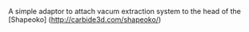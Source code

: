 A simple adaptor to attach vacum extraction system to the head of the [Shapeoko] (http://carbide3d.com/shapeoko/)

<img src:3DpieceAttachToShapeoko.jpg>
